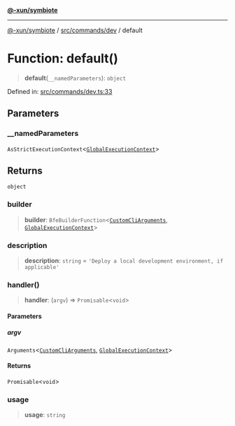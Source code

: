 [**@-xun/symbiote**](../../../../README.md)

***

[@-xun/symbiote](../../../../README.md) / [src/commands/dev](../README.md) / default

# Function: default()

> **default**(`__namedParameters`): `object`

Defined in: [src/commands/dev.ts:33](https://github.com/Xunnamius/symbiote/blob/3b6f45301765b7eab22ef0b67ed645f03c5935c3/src/commands/dev.ts#L33)

## Parameters

### \_\_namedParameters

`AsStrictExecutionContext`\<[`GlobalExecutionContext`](../../../configure/type-aliases/GlobalExecutionContext.md)\>

## Returns

`object`

### builder

> **builder**: `BfeBuilderFunction`\<[`CustomCliArguments`](../type-aliases/CustomCliArguments.md), [`GlobalExecutionContext`](../../../configure/type-aliases/GlobalExecutionContext.md)\>

### description

> **description**: `string` = `'Deploy a local development environment, if applicable'`

### handler()

> **handler**: (`argv`) => `Promisable`\<`void`\>

#### Parameters

##### argv

`Arguments`\<[`CustomCliArguments`](../type-aliases/CustomCliArguments.md), [`GlobalExecutionContext`](../../../configure/type-aliases/GlobalExecutionContext.md)\>

#### Returns

`Promisable`\<`void`\>

### usage

> **usage**: `string`
